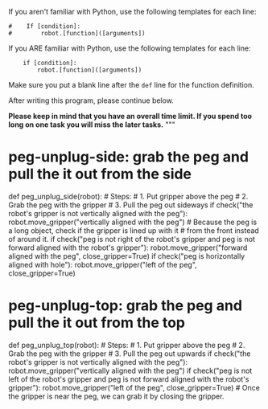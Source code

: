 

If you aren't familiar with Python, use the following templates for each line:

```
#    If [condition]:
#        robot.[function]([arguments])
```

If you ARE familiar with Python, use the following templates for each line:

```
    if [condition]:
        robot.[function]([arguments])
```

Make sure you put a blank line after the `def` line for the function definition.

After writing this program, please continue below.

**Please keep in mind that you have an overall time limit.
If you spend too long on one task you will miss the later tasks.**
"""

# peg-unplug-side: grab the peg and pull the it out from the side
def peg_unplug_side(robot):
    # Steps:
    #  1. Put gripper above the peg
    #  2. Grab the peg with the gripper
    #  3. Pull the peg out sideways
    if check("the robot's gripper is not vertically aligned with the peg"):
        robot.move_gripper("vertically aligned with the peg")
    # Because the peg is a long object, check if the gripper is lined up with it
    # from the front instead of around it.
    if check("peg is not right of the robot's gripper and peg is not forward aligned with the robot's gripper"):
        robot.move_gripper("forward aligned with the peg", close_gripper=True)
    if check("peg is horizontally aligned with hole"):
        robot.move_gripper("left of the peg", close_gripper=True)


# peg-unplug-top: grab the peg and pull the it out from the top
def peg_unplug_top(robot):
    # Steps:
    #  1. Put gripper above the peg
    #  2. Grab the peg with the gripper
    #  3. Pull the peg out upwards
    if check("the robot's gripper is not vertically aligned with the peg"):
        robot.move_gripper("vertically aligned with the peg")
    if check("peg is not left of the robot's gripper and peg is not forward aligned with the robot's gripper"):
        robot.move_gripper("left of the peg", close_gripper=True)
    # Once the gripper is near the peg, we can grab it by closing the gripper.
